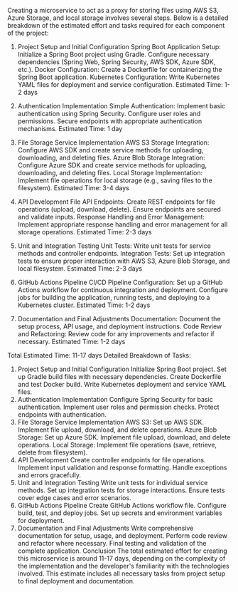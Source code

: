 Creating a microservice to act as a proxy for storing files using AWS S3, Azure Storage, and local storage involves several steps. Below is a detailed breakdown of the estimated effort and tasks required for each component of the project:

1. Project Setup and Initial Configuration
Spring Boot Application Setup:
Initialize a Spring Boot project using Gradle.
Configure necessary dependencies (Spring Web, Spring Security, AWS SDK, Azure SDK, etc.).
Docker Configuration:
Create a Dockerfile for containerizing the Spring Boot application.
Kubernetes Configuration:
Write Kubernetes YAML files for deployment and service configuration.
Estimated Time: 1-2 days

2. Authentication Implementation
Simple Authentication:
Implement basic authentication using Spring Security.
Configure user roles and permissions.
Secure endpoints with appropriate authentication mechanisms.
Estimated Time: 1 day

3. File Storage Service Implementation
AWS S3 Storage Integration:
Configure AWS SDK and create service methods for uploading, downloading, and deleting files.
Azure Blob Storage Integration:
Configure Azure SDK and create service methods for uploading, downloading, and deleting files.
Local Storage Implementation:
Implement file operations for local storage (e.g., saving files to the filesystem).
Estimated Time: 3-4 days

4. API Development
File API Endpoints:
Create REST endpoints for file operations (upload, download, delete).
Ensure endpoints are secured and validate inputs.
Response Handling and Error Management:
Implement appropriate response handling and error management for all storage operations.
Estimated Time: 2-3 days

5. Unit and Integration Testing
Unit Tests:
Write unit tests for service methods and controller endpoints.
Integration Tests:
Set up integration tests to ensure proper interaction with AWS S3, Azure Blob Storage, and local filesystem.
Estimated Time: 2-3 days

6. GitHub Actions Pipeline
CI/CD Pipeline Configuration:
Set up a GitHub Actions workflow for continuous integration and deployment.
Configure jobs for building the application, running tests, and deploying to a Kubernetes cluster.
Estimated Time: 1-2 days

7. Documentation and Final Adjustments
Documentation:
Document the setup process, API usage, and deployment instructions.
Code Review and Refactoring:
Review code for any improvements and refactor if necessary.
Estimated Time: 1-2 days

Total Estimated Time: 11-17 days
Detailed Breakdown of Tasks:
1. Project Setup and Initial Configuration
Initialize Spring Boot project.
Set up Gradle build files with necessary dependencies.
Create Dockerfile and test Docker build.
Write Kubernetes deployment and service YAML files.
2. Authentication Implementation
Configure Spring Security for basic authentication.
Implement user roles and permission checks.
Protect endpoints with authentication.
3. File Storage Service Implementation
AWS S3:
Set up AWS SDK.
Implement file upload, download, and delete operations.
Azure Blob Storage:
Set up Azure SDK.
Implement file upload, download, and delete operations.
Local Storage:
Implement file operations (save, retrieve, delete from filesystem).
4. API Development
Create controller endpoints for file operations.
Implement input validation and response formatting.
Handle exceptions and errors gracefully.
5. Unit and Integration Testing
Write unit tests for individual service methods.
Set up integration tests for storage interactions.
Ensure tests cover edge cases and error scenarios.
6. GitHub Actions Pipeline
Create GitHub Actions workflow file.
Configure build, test, and deploy jobs.
Set up secrets and environment variables for deployment.
7. Documentation and Final Adjustments
Write comprehensive documentation for setup, usage, and deployment.
Perform code review and refactor where necessary.
Final testing and validation of the complete application.
Conclusion
The total estimated effort for creating this microservice is around 11-17 days, depending on the complexity of the implementation and the developer's familiarity with the technologies involved. This estimate includes all necessary tasks from project setup to final deployment and documentation.

